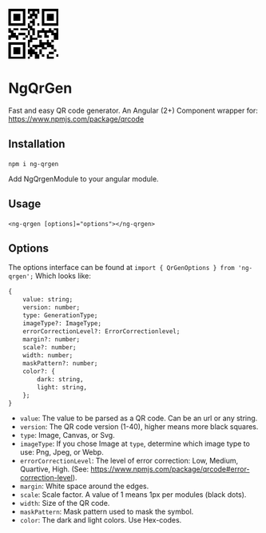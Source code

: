 ![Image](src/assets/demoImage.png "icon")

# NgQrGen
Fast and easy QR code generator.
An Angular (2+) Component wrapper for: https://www.npmjs.com/package/qrcode

## Installation


`npm i ng-qrgen`  

Add NgQrgenModule to your angular module.

## Usage
`<ng-qrgen [options]="options"></ng-qrgen>`

## Options
The options interface can be found at
`import { QrGenOptions } from 'ng-qrgen';`
Which looks like:
```
{
    value: string;
    version: number;
    type: GenerationType;
    imageType?: ImageType;
    errorCorrectionLevel?: ErrorCorrectionlevel;
    margin?: number;
    scale?: number;
    width: number;
    maskPattern?: number;
    color?: {
        dark: string,
        light: string,
    };
}
```

* `value`: The value to be parsed as a QR code. Can be an url or any string.  
* `version`: The QR code version (1-40), higher means more black squares.  
* `type`: Image, Canvas, or Svg. 
* `imageType`: If you chose Image at `type`, determine which image type to use: Png, Jpeg, or Webp.  
* `errorCorrectionLevel`: The level of error correction: Low, Medium, Quartive, High. (See: https://www.npmjs.com/package/qrcode#error-correction-level).  
* `margin`: White space around the edges.  
* `scale`: Scale factor. A value of 1 means 1px per modules (black dots).  
* `width`: Size of the QR code.  
* `maskPattern`: Mask pattern used to mask the symbol.  
* `color`: The dark and light colors. Use Hex-codes.  